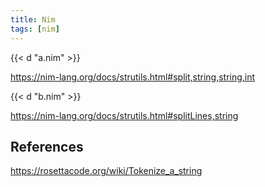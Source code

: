 ```yaml
---
title: Nim
tags: [nim]
---
```


{{< d "a.nim" >}}

<https://nim-lang.org/docs/strutils.html#split,string,string,int>

{{< d "b.nim" >}}

<https://nim-lang.org/docs/strutils.html#splitLines,string>

## References

<https://rosettacode.org/wiki/Tokenize_a_string>
